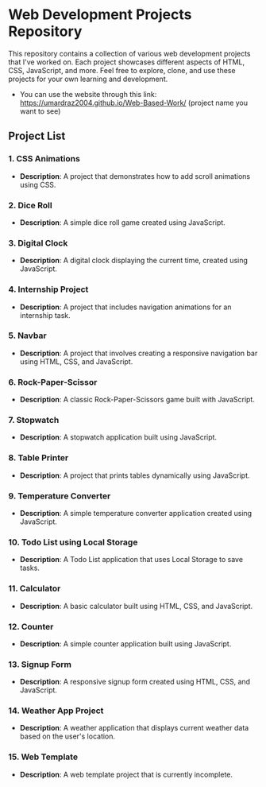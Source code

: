 # Web Development Projects Repository

This repository contains a collection of various web development projects that I've worked on. Each project showcases different aspects of HTML, CSS, JavaScript, and more. Feel free to explore, clone, and use these projects for your own learning and development.

- You can use the website through this link:
https://umardraz2004.github.io/Web-Based-Work/ (project name you want to see)

## Project List

### 1. CSS Animations
- **Description**: A project that demonstrates how to add scroll animations using CSS.

### 2. Dice Roll
- **Description**: A simple dice roll game created using JavaScript.

### 3. Digital Clock
- **Description**: A digital clock displaying the current time, created using JavaScript.

### 4. Internship Project
- **Description**: A project that includes navigation animations for an internship task.

### 5. Navbar
- **Description**: A project that involves creating a responsive navigation bar using HTML, CSS, and JavaScript.

### 6. Rock-Paper-Scissor
- **Description**: A classic Rock-Paper-Scissors game built with JavaScript.

### 7. Stopwatch
- **Description**: A stopwatch application built using JavaScript.

### 8. Table Printer
- **Description**: A project that prints tables dynamically using JavaScript.

### 9. Temperature Converter
- **Description**: A simple temperature converter application created using JavaScript.

### 10. Todo List using Local Storage
- **Description**: A Todo List application that uses Local Storage to save tasks.

### 11. Calculator
- **Description**: A basic calculator built using HTML, CSS, and JavaScript.

### 12. Counter
- **Description**: A simple counter application built using JavaScript.

### 13. Signup Form
- **Description**: A responsive signup form created using HTML, CSS, and JavaScript.

### 14. Weather App Project
- **Description**: A weather application that displays current weather data based on the user's location.

### 15. Web Template
- **Description**: A web template project that is currently incomplete.
